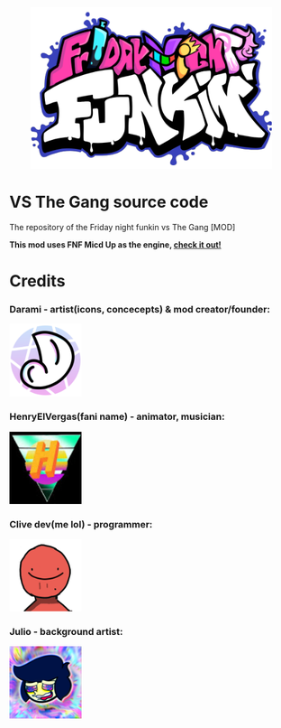 <p align="center">
	<a href="https://www.youtube.com/watch?v=dQw4w9WgXcQ" target="_blank"><img src="/art/logo.png" alt="fnf vs the gang logo" width="428px" height="286px"></a>
</p>

# VS The Gang source code
The repository of the Friday night funkin vs The Gang [MOD]

**This mod uses FNF Micd Up as the engine, [check it out!](https://github.com/Verwex/Funkin-Mic-d-Up-SC)**

# Credits
### Darami - artist(icons, concecepts) & mod creator/founder:
<img src="/art/darami.png" alt="darami" width="128px" height="128px"></a>

### HenryElVergas(fani name) - animator, musician:
<img src="/art/henry.jpg" alt="henry el vergas" width="128px" height="128px"></a>

### Clive dev(me lol) - programmer:
<img src="/art/clive.png" alt="clive dev" width="128px" height="128px"></a>

### Julio - background artist:
<img src="/art/julio.png" alt="julio" width="128px" height="128px"></a>

